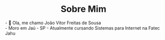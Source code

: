 <h1 align="center"> Sobre Mim </h1>
- 👋 Ola, me chamo João Vitor Freitas de Sousa
<br>
- Moro em Jaú - SP
- Atualmente cursando Sistemas para Internet na Fatec Jahu

